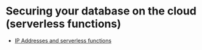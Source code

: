 # Securing your database on the cloud (serverless functions)

* [IP Addresses and serverless functions](https://docs.microsoft.com/en-us/azure/azure-functions/ip-addresses)

